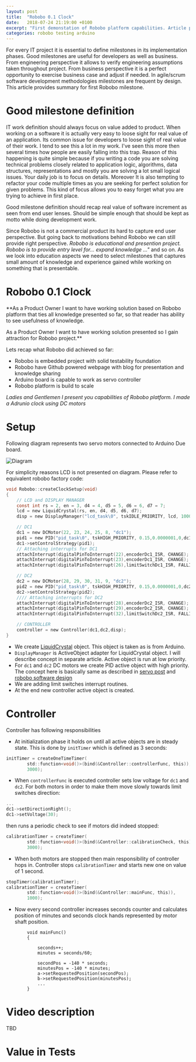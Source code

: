 ```yaml
---
layout: post
title:  "Robobo 0.1 Clock"
date:   2018-07-24 21:19:00 +0100
excerpt: "First demonstation of Robobo platform capabilities. Article presents Robotic clock "
categories: robobo testing arduino
---
```


For every IT project it is essential to define milestones in its
implementation phases. Good milestones are useful for developers as well as
business. From engineering perspective it allows to verify engineering
assumptions taken throughout project. From business perspective it is a perfect
opportunity to exercise business case and adjust if needed. In agile/scrum software
development methodologies milestones are frequent by design. This article
provides summary for first Robobo milestone. 

# Good milestone definition

IT work definition should always focus on value added to product. When working
on a software it is actually very easy to loose sight for real value of an
application.  Its common issue for developers to loose sight of real value of
their work. I tend to see this a lot in my work. I've seen this more then
several times how people are easily falling into this trap.  Reason of this
happening is quite simple because if you writing a code you are solving
technical problems closely related to application logic, algorithms, data
structures, representations and mostly you are solving a lot small logical
issues.  Your daily job is to focus on details.  Moreover It is also tempting
to refactor your code multiple times as you are seeking for perfect solution
for given problems. This kind of focus allows you to easy forget what you are
trying to achieve in first place.

Good milestone definition should recap real value of software increment as seen
from end user lenses. Should be simple enough that should be kept as motto
while doing development work.

Since Robobo is not a commercial product its hard to capture end user
perspective. But going back to motivations behind Robobo we can still provide
right perspective. *Robobo is educational and presention project. Robobo is to
provide entry level for... expand knowledge ..."* and so on. As we look into
education aspects we need to select milestones that captures small amount of
knowledge and experience gained while working on something that is presentable. 

# Robobo 0.1 Clock

**As a Product Owner I want to have working solution based on Robobo platform
that ties all knowledge presented so far, so that reader has ability to see
usefulness of knowledge.


As a Product Owner I want to have working solution presented so I gain
attraction for Robobo project.**

Lets recap what Robobo did achieved so far: 
- Robobo is embedded project with solid testability foundation
- Robobo have Github powered webpage with blog for presentation and knowledge sharing
- Arduino board is capable to work as servo controller 
- Robobo platform is build to scale 

*Ladies and Gentlemen I present you capabilities of Robobo platform. I made a
Adrunio clock using DC motors*

# Setup
Following diagram represents two servo motors connected to Arduino Due board. 

![Diagram](https://leszek-wojcik.github.io/robobo/images/Clock.jpg)

For simplicity reasons LCD is not presented on diagram. Please refer to
equivalent robobo factory code:

```c
void Robobo::createClockSetup(void)
{
    // LCD and DISPLAY MANAGER
    const int rs = 2, en = 3, d4 = 4, d5 = 5, d6 = 6, d7 = 7;
    lcd = new LiquidCrystal(rs, en, d4, d5, d6, d7);
    disp = new DisplayManager("lcd_task\0", tskIDLE_PRIORITY, lcd, 1000 );

    // DC1 
    dc1 = new DCMotor(22, 23, 24, 25, 8, "dc1");
    pid1 = new PID("pid_task\0", tskHIGH_PRIORITY, 0.15,0.0000001,0,dc1);
    dc1->setControlStrategy(pid1);
    // Attaching interrupts for DC1
	attachInterrupt(digitalPinToInterrupt(22),encoderDc1_ISR, CHANGE);
	attachInterrupt(digitalPinToInterrupt(23),encoderDc1_ISR, CHANGE);
    attachInterrupt(digitalPinToInterrupt(26),limitSwitchDc1_ISR, FALLING);  

    // DC2 
    dc2 = new DCMotor(28, 29, 30, 31, 9, "dc2");
    pid2 = new PID("pid_task\0", tskHIGH_PRIORITY, 0.15,0.0000001,0,dc2);
    dc2->setControlStrategy(pid2);
    //// Attaching interrupts for DC2
	attachInterrupt(digitalPinToInterrupt(28),encoderDc2_ISR, CHANGE);
	attachInterrupt(digitalPinToInterrupt(29),encoderDc2_ISR, CHANGE);
    attachInterrupt(digitalPinToInterrupt(32),limitSwitchDc2_ISR, FALLING);  

    // CONTROLLER
    controller = new Controller(dc1,dc2,disp);
}
```

- We create [LiquidCrystal](https://www.arduino.cc/en/Reference/LiquidCrystal)
  object. This object is taken as is from Arduino.
- `DisplayManager` is ActiveObject adapter for LiquidCrystal object. I will
  describe concept in separate article. Active object is run at low priority.
- For `dc1` and `dc2` DC motors we create PID active object with high priority.
  The concept here is basically same as described in [servo post](
https://leszek-wojcik.github.io/robobo/arduino/servo/encoder/pololu/hbridge/pid/2017/12/29/servo.html)
and [robobo software
design](https://leszek-wojcik.github.io/robobo/c++,/freertos,/activeobject/2018/03/09/robobo-design.html)
- We are adding limit switches interrupt routines.
- At the end new controller active object is created.

# Controller

Controller has following responsibilities
- At initialization phase it holds on until all active objects are in steady
  state. This is done by `initTimer` which is defined as 3 seconds:
```c
initTimer = createOneTimeTimer(
        std::function<void()>(bind(&Controller::controllerFunc, this)),
        3000);
```
- When `controllerFunc` is executed controller sets low voltage for `dc1` and `dc2`. For both motors in order to make them move slowly towards limit switches direction:
```c
...
dc1->setDirectionRight();
dc1->setVoltage(30);
```
then runs a periodic check to see if motors did indeed stopped:
```c
calibrationTimer = createTimer(
        std::function<void()>(bind(&Controller::calibrationCheck, this)),
        3000);
```
- When both motors are stopped then main responsibility of controller hops in.
  Controller stops `calibrationTimer` and starts new one on value of 1 second. 
```c
stopTimer(calibrationTimer);
calibrationTimer = createTimer(
        std::function<void()>(bind(&Controller::mainFunc, this)),
        1000);
```
- Now every second controller increases seconds counter and calculates position of
  minutes and seconds clock hands represented by motor shaft position. 
```
        void mainFunc()
        {

            seconds++;
            minutes = seconds/60;

            secondPos = -140 * seconds;
            minutesPos = -140 * minutes;
            a->setRequestedPosition(secondPos);
            b->setRequestedPosition(minutesPos);
            ...
        }
```

# Video description
TBD

# Value in Tests



